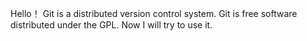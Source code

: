 Hello！
Git is a distributed version control system.
Git is free software distributed under the GPL.
Now I will try to use it.